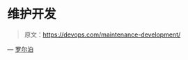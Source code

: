 # 维护开发

> 原文：<https://devops.com/maintenance-development/>

— [罗尔泊](https://devops.com/author/breselman/)